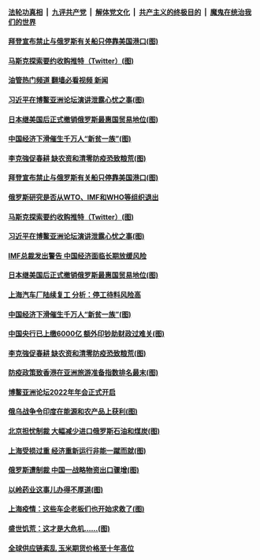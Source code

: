 ####  [法轮功真相](../../../../basic/blob/master/README.md?t=04220431) &nbsp;|&nbsp; [九评共产党](../../../../9ping.md/blob/master/README.md?t=04220431) &nbsp;|&nbsp; [解体党文化](../../../../jtdwh.md/blob/master/README.md?t=04220431)  &nbsp;|&nbsp; [共产主义的终极目的](../../../../gczydzjmd.md/blob/master/README.md?t=04220431) &nbsp;|&nbsp; [魔鬼在统治我们的世界](../../../../mgztzwmdsj.md/blob/master/README.md?t=04220431) 

#### [拜登宣布禁止与俄罗斯有关船只停靠美国港口(图)](../pages/p5/1004184.md?t=04220431) 

#### [马斯克探索要约收购推特（Twitter）(图)](../pages/p5/1004179.md?t=04220431) 

#### [油管热门频道 翻墙必看视频 新闻](http://78.141.244.201:81/youtube.html?04220431)

#### [习近平在博鳌亚洲论坛演讲泄露心忧之事(图)](../pages/p5/1004174.md?t=04220431) 

#### [日本继美国后正式撤销俄罗斯最惠国贸易地位(图)](../pages/p5/1004165.md?t=04220431) 

#### [中国经济下滑催生千万人“新贫一族”(图)](../pages/p5/1004163.md?t=04220431) 

#### [李克強促春耕 缺农资和清零防疫恐致粮荒(图)](../pages/p5/1004114.md?t=04220431) 

#### [拜登宣布禁止与俄罗斯有关船只停靠美国港口(图)](../pages/p5/1004184.md?t=04220431) 

#### [俄罗斯研究是否从WTO、IMF和WHO等组织退出](../pages/p5/1004180.md?t=04220431) 

#### [马斯克探索要约收购推特（Twitter）(图)](../pages/p5/1004179.md?t=04220431) 

#### [习近平在博鳌亚洲论坛演讲泄露心忧之事(图)](../pages/p5/1004174.md?t=04220431) 

#### [IMF总裁发出警告 中国经济面临长期放缓风险](../pages/p5/1004166.md?t=04220431) 

#### [日本继美国后正式撤销俄罗斯最惠国贸易地位(图)](../pages/p5/1004165.md?t=04220431) 

#### [上海汽车厂陆续复工 分析：停工待料风险高](../pages/p5/1004164.md?t=04220431) 

#### [中国经济下滑催生千万人“新贫一族”(图)](../pages/p5/1004163.md?t=04220431) 

#### [中国央行已上缴6000亿 额外印钞助财政过难关(图)](../pages/p5/1004115.md?t=04220431) 

#### [李克強促春耕 缺农资和清零防疫恐致粮荒(图)](../pages/p5/1004114.md?t=04220431) 

#### [防疫政策致香港在亚洲旅游准备指数排名最末(图)](../pages/p5/1004096.md?t=04220431) 

#### [博鳌亚洲论坛2022年年会正式开启](../pages/p5/1004083.md?t=04220431) 

#### [俄乌战争令印度在能源和农产品上获利(图)](../pages/p5/1004081.md?t=04220431) 

#### [北京担忧制裁 大幅减少进口俄罗斯石油和煤炭(图)](../pages/p5/1004077.md?t=04220431) 

#### [上海受损过重 经济重新运行非能一蹴而就(图)](../pages/p5/1004072.md?t=04220431) 

#### [俄罗斯遭制裁 中国一战略物资出口骤增(图)](../pages/p5/1004051.md?t=04220431) 

#### [以岭药业这事儿办得不厚道(图)](../pages/p5/1004030.md?t=04220431) 

#### [上海疫情：这些车企老板们也开始求救了(图)](../pages/p5/1004026.md?t=04220431) 

#### [盛世饥荒：这才是大危机……(图)](../pages/p5/1004025.md?t=04220431) 

#### [全球供应链紊乱 玉米期货价格至十年高位](../pages/p5/1004015.md?t=04220431) 

<img src='http://gfw-breaker.win/goodnews/indexes/p5.md' width='0px' height='0px'/>
